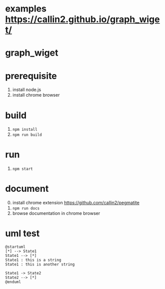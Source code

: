 # examples https://callin2.github.io/graph_wiget/

# graph_wiget

# prerequisite
1. install node.js
2. install chrome browser

# build
1. `npm install`
2. `npm run build`

# run
1. `npm start`

# document
0. install chrome extension https://github.com/callin2/pegmatite
1. `npm run docs`
2. browse documentation in chrome browser


# uml test


```uml
@startuml
[*] --> State1
State1 --> [*]
State1 : this is a string
State1 : this is another string

State1 -> State2
State2 --> [*]
@enduml
```